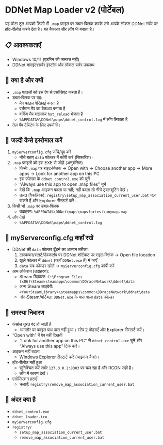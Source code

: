 # DDNet Map Loader v2 (पोर्टेबल)

यह छोटा टूल आपको किसी भी `.map` फ़ाइल पर डबल‑क्लिक करके उसे आपके लोकल DDNet सर्वर पर हॉट‑रीलोड करने देता है। यह बैकअप और लॉग भी बनाता है।

## 📋 आवश्यकताएँ
- Windows 10/11 (एडमिन की जरूरत नहीं)
- DDNet क्लाइंट/सर्वर इंस्टॉल और लोकल सर्वर उपलब्ध

## 🤔 क्या है और क्यों
- `.map` फाइलों को इस ऐप से एसोसिएट करता है।
- डबल‑क्लिक पर यह:
  - मैप फाइल वेरिफ़ाई करता है
  - वर्तमान मैप का बैकअप बनाता है
  - वर्किंग मैप बदलकर `hot_reload` भेजता है
  - `%APPDATA%\DDNet\maps\ddnet_control.log` में लॉग लिखता है
- तेज़ मैप टेस्टिंग के लिए उपयोगी।

## 🚀 जल्दी कैसे इस्तेमाल करें
1) `myServerconfig.cfg` जाँचें/मूव करें
   - नीचे बताए `data` फोल्डर में कॉपी करें (सिफारिश)।
2) `.map` फाइलों को इस EXE से जोड़ें (अनुशंसित)
   - किसी `.map` पर राइट‑क्लिक → Open with → Choose another app → More apps → Look for another app on this PC
   - इस फ़ोल्डर के `ddnet_control.exe` को चुनें
   - “Always use this app to open .map files” चुनें
   - देखें कि `.map` आइकन बदला या नहीं; नहीं बदला तो नीचे ट्रबलशूटिंग देखें।
   - उन्नत (वैकल्पिक): `registry\setup_map_association_current_user.bat` चला सकते हैं और Explorer रीस्टार्ट करें।
3) किसी भी `.map` पर डबल‑क्लिक
   - उदाहरण: `%APPDATA%\DDNet\maps\mapsfortest\anymap.map`
4) लॉग देखें
   - `%APPDATA%\DDNet\maps\ddnet_control.log`

## 📁 myServerconfig.cfg कहाँ रखें
- DDNet की `data` फोल्डर ढूँढने का आसान तरीका:
  1) टास्कबार/स्टार्ट/डेस्कटॉप पर DDNet शॉर्टकट पर राइट‑क्लिक → Open file location
  2) खुले फोल्डर में `ddnet` (जहाँ `DDNet.exe` है) में जाएँ
  3) `data` सब‑फोल्डर खोलें → `myServerconfig.cfg` कॉपी करें
- आम लोकेशन (उदाहरण):
  - Steam डिफ़ॉल्ट: `C:\Program Files (x86)\Steam\steamapps\common\DDraceNetwork\ddnet\data`
  - अन्य Steam लाइब्रेरी: `<YourSteamLibrary>\steamapps\common\DDraceNetwork\ddnet\data`
  - नॉन‑Steam/पोर्टेबल: `DDNet.exe` के पास वाला `data` फोल्डर

## 🧰 समस्या निवारण
- कंसोल तुरंत बंद हो जाती है
  - आमतौर पर फाइल पाथ पास नहीं हुआ। स्टेप 2 दोहराएँ और Explorer रीस्टार्ट करें।
- “Open with” में ऐप नहीं दिखती
  - “Look for another app on this PC” से `ddnet_control.exe` चुनें और “Always use this app” टिक करें।
- आइकन नहीं बदला
  - Windows Explorer रीस्टार्ट करें (आइकन कैश)।
- हॉट‑रीलोड नहीं हुआ
  - सुनिश्चित करें सर्वर `127.0.0.1:8303` पर चल रहा है और RCON सही है।
  - लॉग में कारण देखें।
- एसोसिएशन हटाएँ
  - चलाएँ: `registry\remove_map_association_current_user.bat`

## 📂 अंदर क्या है
- `ddnet_control.exe`
- `ddnet_loader.ico`
- `myServerconfig.cfg`
- `registry/`
  - `setup_map_association_current_user.bat`
  - `remove_map_association_current_user.bat`